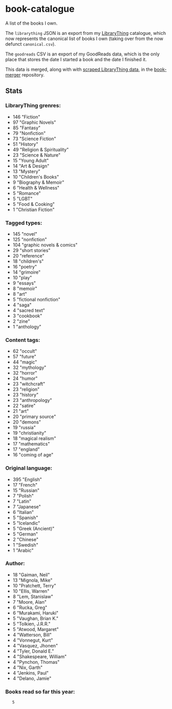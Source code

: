 book-catalogue
==============

A list of the books I own.

The `librarything` JSON is an export from my [LibraryThing](https://www.librarything.com/catalog/tripofmice) catalogue, which now represents the canonical list of books I own (taking over from the now defunct `canonical.csv`).

The `goodreads` CSV is an export of my GoodReads data, which is the only place that stores the date I started a book and the date I finished it.

This data is merged, along with with [scraped LibraryThing data](https://github.com/mouse-reeve/book-scraper), in the [book-merger](https://github.com/mouse-reeve/book-merger) repository.

## Stats
### LibraryThing grenres:
- 146 "Fiction"
- 97 "Graphic Novels"
- 85 "Fantasy"
- 79 "Nonfiction"
- 73 "Science Fiction"
- 51 "History"
- 49 "Religion & Spirituality"
- 23 "Science & Nature"
- 15 "Young Adult"
- 14 "Art & Design"
- 13 "Mystery"
- 10 "Children's Books"
- 9 "Biography & Memoir"
- 6 "Health & Wellness"
- 5 "Romance"
- 5 "LGBT"
- 5 "Food & Cooking"
- 1 "Christian Fiction"

### Tagged types:
- 145 "novel"
- 125 "nonfiction"
- 104 "graphic novels & comics"
- 29 "short stories"
- 20 "reference"
- 18 "children's"
- 16 "poetry"
- 14 "grimoire"
- 10 "play"
- 9 "essays"
- 8 "memoir"
- 8 "art"
- 5 "fictional nonfiction"
- 4 "saga"
- 4 "sacred text"
- 3 "cookbook"
- 2 "zine"
- 1 "anthology"

### Content tags:
- 62 "occult"
- 57 "future"
- 44 "magic"
- 32 "mythology"
- 32 "horror"
- 24 "humor"
- 23 "witchcraft"
- 23 "religion"
- 23 "history"
- 23 "anthropology"
- 22 "satire"
- 21 "art"
- 20 "primary source"
- 20 "demons"
- 19 "russia"
- 19 "christianity"
- 18 "magical realism"
- 17 "mathematics"
- 17 "england"
- 16 "coming of age"

### Original language:
- 395 "English"
- 17 "French"
- 15 "Russian"
- 7 "Polish"
- 7 "Latin"
- 7 "Japanese"
- 6 "Italian"
- 5 "Spanish"
- 5 "Icelandic"
- 5 "Greek (Ancient)"
- 5 "German"
- 2 "Chinese"
- 1 "Swedish"
- 1 "Arabic"

### Author:
- 18 "Gaiman, Neil"
- 13 "Mignola, Mike"
- 10 "Pratchett, Terry"
- 10 "Ellis, Warren"
- 8 "Lem, Stanislaw"
- 7 "Moore, Alan"
- 6 "Rucka, Greg"
- 6 "Murakami, Haruki"
- 5 "Vaughan, Brian K."
- 5 "Tolkien, J.R.R."
- 5 "Atwood, Margaret"
- 4 "Watterson, Bill"
- 4 "Vonnegut, Kurt"
- 4 "Vasquez, Jhonen"
- 4 "Tyler, Donald E."
- 4 "Shakespeare, William"
- 4 "Pynchon, Thomas"
- 4 "Nix, Garth"
- 4 "Jenkins, Paul"
- 4 "Delano, Jamie"

### Books read so far this year:
       5


